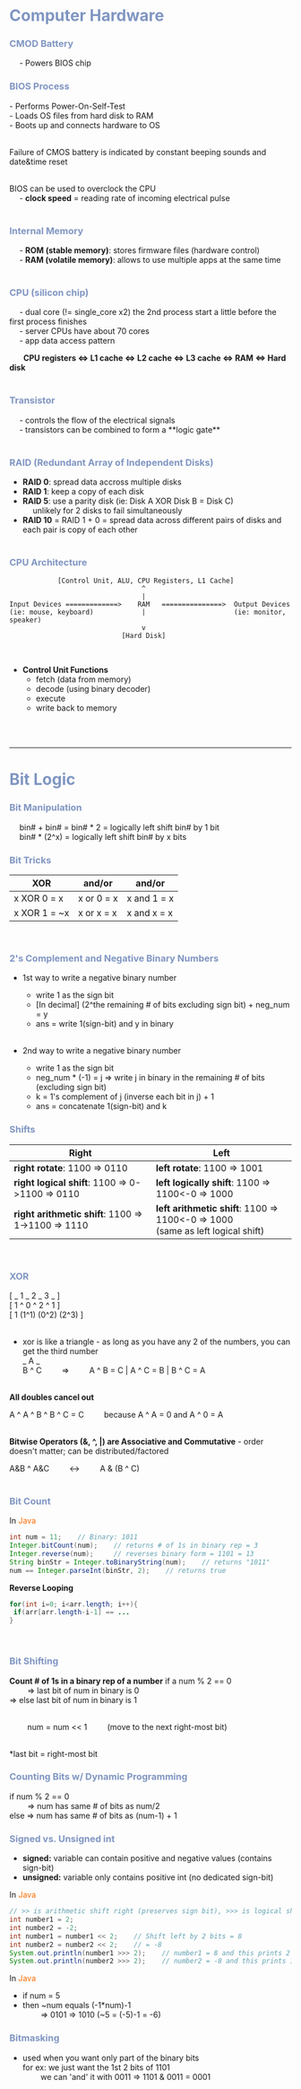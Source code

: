<h1 style="color:#8096c2">Computer Hardware</h1>

<h3 style="color:#8096c2">CMOD Battery</h3> 
&ensp;&ensp;      - Powers BIOS chip

<h3 style="color:#8096c2">BIOS Process</h3>
- Performs Power-On-Self-Test <br>
- Loads OS files from hard disk to RAM <br>
- Boots up and connects hardware to OS <br> <br>

Failure of CMOS battery is indicated by constant beeping sounds and date&time reset <br> <br>

BIOS can be used to overclock the CPU <br>
&ensp;&ensp;      - **clock speed** = reading rate of incoming electrical pulse <br> <br>

<h3 style="color:#8096c2">Internal Memory</h3>

&ensp;&ensp;      - **ROM (stable memory)**: stores firmware files (hardware control) <br>
&ensp;&ensp;      - **RAM (volatile memory)**: allows to use multiple apps at the same time <br> <br>

<h3 style="color:#8096c2">CPU (silicon chip)</h3>
 &ensp;&ensp;     - dual core (!= single_core x2) the 2nd process start a little before the first process finishes <br>
 &ensp;&ensp;     - server CPUs have about 70 cores <br>
 &ensp;&ensp;     - app data access pattern <br>
 
 &ensp;&ensp;&ensp;    **CPU registers <=> L1 cache <=> L2 cache <=> L3 cache <=> RAM <=> Hard disk** <br> <br>

<h3 style="color:#8096c2">Transistor</h3> 
&ensp;&ensp; - controls the flow of the electrical signals <br>
&ensp;&ensp; - transistors can be combined to form a **logic gate** <br> <br>

<h3 style="color:#8096c2">RAID (Redundant Array of Independent Disks)</h3>

- **RAID 0**: spread data accross multiple disks <br>
- **RAID 1**: keep a copy of each disk <br>
- **RAID 5**: use a parity disk (ie: Disk A XOR Disk B = Disk C) <br>
&ensp;&ensp;        unlikely for 2 disks to fail simultaneously <br>
- **RAID 10** = RAID 1 + 0 = spread data across different pairs of disks and each pair is copy of each other
 <br> <br>

 <h3 style="color:#8096c2">CPU Architecture</h3>

```
            [Control Unit, ALU, CPU Registers, L1 Cache]
                                 ^
                                 |
Input Devices =============>    RAM   ===============>  Output Devices
(ie: mouse, keyboard)            |                      (ie: monitor, speaker)
                                 v
                            [Hard Disk]
```
<br>

- **Control Unit Functions**
    - fetch (data from memory) <br>
    - decode (using binary decoder) <br>
    - execute <br>
    - write back to memory <br>

<br> <br>
____________________________________________________________________________


<h1 style="color:#8096c2">Bit Logic</h1>


<h3 style="color:#8096c2">Bit Manipulation</h3>
&ensp;&ensp;     bin# + bin# = bin# * 2 = logically left shift bin# by 1 bit <br>
&ensp;&ensp;     bin# * (2^x) = logically left shift bin# by x bits <br>

<h3 style="color:#8096c2">Bit Tricks</h3>

| XOR             |  and/or         |  and/or         |
|-----------------|-----------------|-----------------|
| x XOR 0 =  x    |    x or 0 = x   |    x and 1 = x  |
| x XOR 1 = ~x    |    x or x = x   |    x and x = x  |

<br> 

<h3 style="color:#8096c2">2's Complement and Negative Binary Numbers</h3>

- 1st way to write a negative binary number <br>
    - write 1 as the sign bit <br>
    - [In decimal] (2^the remaining # of bits excluding sign bit) + neg_num = y <br>
    - ans = write 1(sign-bit) and y in binary <br> <br>

- 2nd way to write a negative binary number <br>
    - write 1 as the sign bit <br>
    - neg_num * (-1) = j => write j in binary in the remaining # of bits (excluding sign bit) <br>
    - k = 1's complement of j (inverse each bit in j) + 1 <br>
    - ans = concatenate 1(sign-bit) and k <br>

<h3 style="color:#8096c2">Shifts</h3>

| Right                                                   |     Left                                                   |
| ------------------------------------                    |     ------------------------------------                   |
| **right rotate**: 1100 => 0110                          |    **left rotate**: 1100 => 1001                           |
| **right logical shift**: 1100 => 0->1100 => 0110        |    **left logically shift**: 1100 => 1100<-0 => 1000       |
| **right arithmetic shift**: 1100 => 1->1100 => 1110     |    **left arithmetic shift**: 1100 => 1100<-0 => 1000 <br>(same as left logical shift) |

<br>

<h3 style="color:#8096c2">XOR</h3>

\[ _ 1 _ 2 _ 3 _ \] <br>
\[ 1 ^ 0 ^ 2 ^ 1 \] <br>
\[ 1 (1^1) (0^2) (2^3) \] <br><br>

- xor is like a triangle - as long as you have any 2 of the numbers, you can get the third number <br>
 _ A _<br>
 B ^ C  &emsp;&emsp;  =>  &emsp;&emsp;  A ^ B = C | A ^ C = B | B ^ C = A <br><br>

**All doubles cancel out**

A ^ A ^ B ^ B ^ C = C  &emsp;&emsp;   because A ^ A = 0 and A ^ 0 = A <br><br>

**Bitwise Operators (&, ^, \|) are Associative and Commutative** - order doesn't matter; can be distributed/factored

A&B ^ A&C &emsp;&emsp; &#8596; &emsp;&emsp; A & (B ^ C) <br><br>

<h3 style="color:#8096c2">Bit Count</h3>

In <span style="color:#fc6b03">Java</span>
```java
int num = 11;    // Binary: 1011
Integer.bitCount(num);    // returns # of 1s in binary rep = 3
Integer.reverse(num);     // reverses binary form = 1101 = 13
String binStr = Integer.toBinaryString(num);    // returns "1011"
num == Integer.parseInt(binStr, 2);    // returns true
```

**Reverse Looping**
```java
for(int i=0; i<arr.length; i++){
 if(arr[arr.length-i-1] == ...
}
```

 <br>

<h3 style="color:#8096c2">Bit Shifting</h3>

**Count # of 1s in a binary rep of a number**
if a num % 2 == 0 <br>
&emsp;&emsp; => last bit of num in binary is 0 <br>
=> else last bit of num in binary is 1 <br><br>

&emsp;&emsp; num = num << 1 &emsp;&emsp; (move to the next right-most bit) <br><br>

*last bit = right-most bit <br>

<h3 style="color:#8096c2">Counting Bits w/ Dynamic Programming</h3>

if num % 2 == 0 <br>
&emsp;&emsp; => num has same # of bits as  num/2 <br>
else => num has same # of bits as (num-1) + 1 <br>

<h3 style="color:#8096c2">Signed vs. Unsigned int</h3>

- **signed:** variable can contain positive and negative values (contains sign-bit)
- **unsigned:** variable only contains positive int (no dedicated sign-bit)

In <span style="color:#fc6b03">Java</span>
```java
// >> is arithmetic shift right (preserves sign bit), >>> is logical shift right
int number1 = 2;
int number2 = -2;
int number1 = number1 << 2;    // Shift left by 2 bits = 8
int number2 = number2 << 2;    // = -8
System.out.println(number1 >>> 2);    // number1 = 8 and this prints 2
System.out.println(number2 >>> 2);    // number2 = -8 and this prints 1073741822
```

In <span style="color:#fc6b03">Java</span>

- if num = 5 <br>
- then ~num equals (-1*num)-1 <br>
&emsp;&emsp; => 0101 => 1010 (~5 = (-5)-1 = -6)<br>

<h3 style="color:#8096c2">Bitmasking</h3>

- used when you want only part of the binary bits <br>
for ex:  we just want the 1st 2 bits of 1101  <br>
&emsp;&emsp; we can 'and' it with 0011 => 1101 & 0011 = 0001

<br><br><br>









